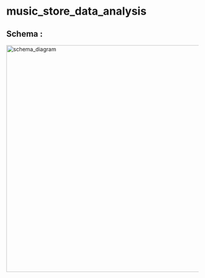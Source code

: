 # music_store_data_analysis
## Schema :
<img width="594" alt="schema_diagram" src="https://github.com/nishadneeraj1/music_store_data_analysis/assets/114386561/8a564be1-6b79-4a65-b5d8-34ad34af7110">

